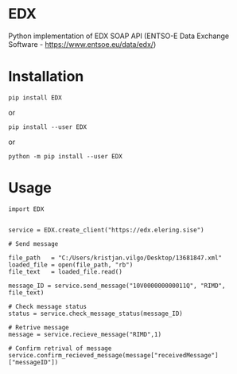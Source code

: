 # EDX
Python implementation of EDX SOAP API (ENTSO-E Data Exchange Software - https://www.entsoe.eu/data/edx/) 

# Installation

    pip install EDX

or

    pip install --user EDX

or 

    python -m pip install --user EDX


# Usage

    import EDX


    service = EDX.create_client("https://edx.elering.sise")

    # Send message

    file_path   = "C:/Users/kristjan.vilgo/Desktop/13681847.xml"
    loaded_file = open(file_path, "rb")
    file_text   = loaded_file.read()

    message_ID = service.send_message("10V000000000011Q", "RIMD", file_text)

    # Check message status
    status = service.check_message_status(message_ID)

    # Retrive message
    message = service.recieve_message("RIMD",1)
    
    # Confirm retrival of message
    service.confirm_recieved_message(message["receivedMessage"]["messageID"])
